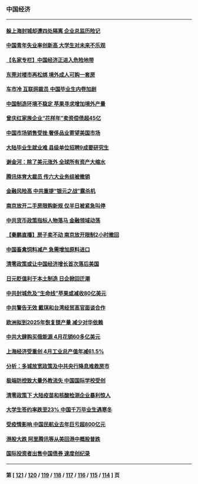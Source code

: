 ### 中国经济
---
#### [躲上海封城却遭四处隔离 企业总监历险记](../../pages/ncid283/n13742979.md) 
#### [中国青年失业率创新高 大学生对未来不乐观](../../pages/ncid283/n13742969.md) 
#### [【名家专栏】中国经济正进入危险地带](../../pages/ncid283/n13742856.md) 
#### [东莞对楼市再松绑 境外成人可购一套房](../../pages/ncid283/n13742732.md) 
#### [车市冷 互联网裁员 中国毕业生内卷加剧](../../pages/ncid283/n13742607.md) 
#### [中国制造环境不稳定 苹果寻求增加境外产量](../../pages/ncid283/n13742351.md) 
#### [曾庆红家族企业“花样年”卖资偿债超45亿](../../pages/ncid283/n13742358.md) 
#### [中国市场销售受挫 奢侈品业寄望美国市场](../../pages/ncid283/n13742248.md) 
#### [大陆毕业生就业难 县级单位招聘9成要研究生](../../pages/ncid283/n13742186.md) 
#### [谢金河：除了美元涨外 全球所有资产大缩水](../../pages/ncid283/n13742038.md) 
#### [腾讯体育大裁员 传六大业务组被撤销](../../pages/ncid283/n13742080.md) 
#### [金融风险高 中共重提“银元之战”露杀机](../../pages/ncid283/n13742039.md) 
#### [南京放开二手房限购新规 仅半日被紧急叫停](../../pages/ncid283/n13741971.md) 
#### [中共货币政策指标人物落马 金融领域动荡](../../pages/ncid283/n13741950.md) 
#### [【秦鹏直播】房子卖不动 南京放开限制2小时撤回](../../pages/ncid283/n13741862.md) 
#### [中国畜禽饲料减产 急需增加原料进口](../../pages/ncid283/n13741776.md) 
#### [清零政策或让中国经济增长首次落后美国](../../pages/ncid283/n13741818.md) 
#### [日元贬值利于本土制造 日企掀回迁潮](../../pages/ncid283/n13741770.md) 
#### [中共封城危及“生命线”苹果或减收80亿美元](../../pages/ncid283/n13741762.md) 
#### [中共警告无效 戴琪和台湾经贸高官面谈合作](../../pages/ncid283/n13741718.md) 
#### [欧洲拟到2025年恢复镁产量 减少对华依赖](../../pages/ncid283/n13741694.md) 
#### [中共大肆购买俄能源 4月花销60多亿美元](../../pages/ncid283/n13741698.md) 
#### [上海经济受重创 4月工业总产值年减61.5%](../../pages/ncid283/n13741423.md) 
#### [分析：多城放宽政策及中共央行降息难救房市](../../pages/ncid283/n13741415.md) 
#### [极端防控致大量外教流失 中国国际学校受创](../../pages/ncid283/n13741383.md) 
#### [清零政策下 大陆疫苗和核酸检测企业暴利惊人](../../pages/ncid283/n13741225.md) 
#### [大学生签约率跌至23% 中国千万毕业生遇寒冬](../../pages/ncid283/n13741056.md) 
#### [受疫情影响 中国民航业去年巨亏超800亿元](../../pages/ncid283/n13741096.md) 
#### [港股大跌 阿里腾讯等从美回港中概股普跌](../../pages/ncid283/n13741060.md) 
#### [国际投资者出售中国债券 速度创纪录](../../pages/ncid283/n13740982.md) 

---
#### 第 [ [121](./121.md) / [120](./120.md) / [119](./119.md) / [118](./118.md) / [117](./117.md) / [116](./116.md) / [115](./115.md) / [114](./114.md) ] 页
